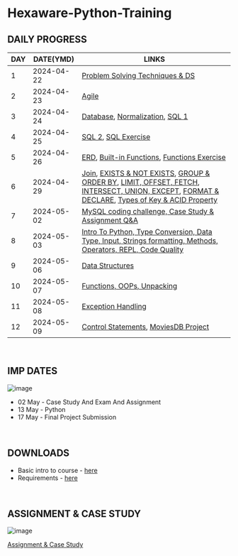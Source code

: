 # Hexaware-Python-Training

## DAILY PROGRESS

| DAY       | DATE(YMD)      | LINKS                                                                                  |
|------------|------------|-----------------------------------------------------------------------------------------|
| 1 | 2024-04-22     | [Problem Solving Techniques & DS](https://github.com/nandini-gangrade/Hexaware-Python-Training/blob/main/1.%20Problem%20Solving%20Techniques%20%26%20DS.md)                                    |
| 2 | 2024-04-23    | [Agile](https://github.com/nandini-gangrade/Hexaware-Python-Training/blob/main/2.%20Agile.md)                                                       |
| 3 | 2024-04-24  | [Database](https://github.com/nandini-gangrade/Hexaware-Python-Training/blob/main/3.1.%20Databases.md), [Normalization](https://github.com/nandini-gangrade/Hexaware-Python-Training/blob/main/3.2%20Normalization.md), [SQL 1](https://github.com/nandini-gangrade/Hexaware-Python-Training/blob/main/3.3%20SQL.md)                                                                        |
| 4 | 2024-04-25   | [SQL 2](https://github.com/nandini-gangrade/Hexaware-Python-Training/blob/main/3.3%20SQL.md), [SQL Exercise](https://github.com/nandini-gangrade/Hexaware-Python-Training/blob/main/4.%20Basic%20SQL.md)                   |
| 5 | 2024-04-26     | [ERD](https://github.com/nandini-gangrade/Hexaware-Python-Training/blob/main/5.1%20ERD.md), [Built-in Functions](https://github.com/nandini-gangrade/Hexaware-Python-Training/blob/main/5.2%20SQL%20In-Built%20Functions.md), [Functions Exercise](https://github.com/nandini-gangrade/Hexaware-Python-Training/blob/main/5.3%20Functions%20Exercise.md)                                                                         |
| 6 | 2024-04-29     |  [Join](https://github.com/nandini-gangrade/Hexaware-Python-Training/blob/main/6.1%20Joins.md), [EXISTS & NOT EXISTS](https://github.com/nandini-gangrade/Hexaware-Python-Training/blob/main/6.2%20Sub-Queries.md), [GROUP & ORDER BY](https://github.com/nandini-gangrade/Hexaware-Python-Training/blob/main/6.3%20GROUP%20By%20%26%20ORDER%20BY.md), [LIMIT, OFFSET, FETCH](https://github.com/nandini-gangrade/Hexaware-Python-Training/blob/main/6.4%20LIMIT%2C%20OFFSET%2C%20FETCH.md), [INTERSECT, UNION, EXCEPT](https://github.com/nandini-gangrade/Hexaware-Python-Training/blob/main/6.5.%20INTERSECT%2C%20UNION%2C%20and%20EXCEPT.md), [FORMAT & DECLARE](https://github.com/nandini-gangrade/Hexaware-Python-Training/blob/main/6.6%20FORMAT%20%26%20DECLARE.md), [Types of Key & ACID Property](https://github.com/nandini-gangrade/Hexaware-Python-Training/blob/main/6.7%20Key%20%26%20ACID.md)                                                                        |
| 7         | 2024-05-02     | [MySQL coding challenge, Case Study & Assignment Q&A](https://github.com/nandini-gangrade/Career-Hub)   
| 8         | 2024-05-03     | [Intro To Python, Type Conversion, Data Type, Input, Strings formatting, Methods, Operators, REPL, Code Quality](https://github.com/nandini-gangrade/Hexaware-Training/tree/python/4.%20Python/DAY8)   
| 9         | 2024-05-06     | [Data Structures](https://github.com/nandini-gangrade/Hexaware-Training/tree/python/4.%20Python/DAY9)   
| 10         | 2024-05-07     | [Functions, OOPs, Unpacking](https://github.com/nandini-gangrade/Hexaware-Training/tree/python/4.%20Python/Day10)   
| 11        | 2024-05-08     | [Exception Handling](https://github.com/nandini-gangrade/Hexaware-Training/tree/python/4.%20Python/DAY11)  
| 12         | 2024-05-09     | [Control Statements](https://github.com/nandini-gangrade/Hexaware-Training/tree/python/4.%20Python/DAY12), [MoviesDB Project](https://github.com/nandini-gangrade/Hexaware-Movies)   
<br>

## IMP DATES

![image](https://github.com/nandini-gangrade/Hexaware-Python-Training/assets/87817417/674d4e4f-137b-4f45-94d9-e01da52dd473)
<br>

- 02 May - Case Study And Exam And Assignment
- 13 May - Python 
- 17 May - Final Project Submission
<br>

## DOWNLOADS

- Basic intro to course - <a href = "https://drive.google.com/file/d/1_hwO_MC9NBwwVIOMcoAV0LK1tWK_rPxk/view">here</a>
- Requirements - <a href = "https://docs.google.com/document/d/1Q0aHCNJsrTn5R_j-qLanfPfOGFYUA-SsQZPORD4k3nU/edit#heading=h.3i88je8w1r37">here</a>
<br>

## ASSIGNMENT & CASE STUDY
  
![image](https://github.com/nandini-gangrade/Hexaware-Python-Training/assets/87817417/f0229964-bafa-4686-922d-369e97e200fb)

<a href = "https://github.com/ragavkumarv/hexaware-material">Assignment & Case Study</a>
